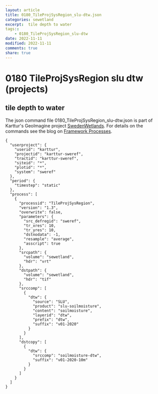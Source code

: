 ```yaml
---
layout: article
title: 0180_TileProjSysRegion_slu-dtw.json
categories: sewetland
excerpt:  tile depth to water 
tags:: 
    - 0180_TileProjSysRegion_slu-dtw
date: 2022-11-11
modified: 2022-11-11
comments: true
share: true
---
```


# 0180 TileProjSysRegion slu dtw (projects)

##  tile depth to water 

The json command file <span class='file'>0180_TileProjSysRegion_slu-dtw.json</span> is part of Karttur's GeoImagine project [<span class='project'>SwedenWetlands</span>](https://karttur.github.io/geoimagine03-proj-wetland-se/index.html). For details on the commands see the blog on [Framework Processes](https://karttur.github.io/geoimagine03-docs-procpack/).

```
{
  "userproject": {
    "userid": "karttur",
    "projectid": "karttur-sweref",
    "tractid": "karttur-sweref",
    "siteid": "*",
    "plotid": "*",
    "system": "sweref"
  },
  "period": {
    "timestep": "static"
  },
  "process": [
    {
      "processid": "TileProjSysRegion",
      "version": "1.3",
      "overwrite": false,
      "parameters": {
        "src_defregid": "sweref",
        "tr_xres": 10,
        "tr_yres": 10,
        "dstnodata": -1,
        "resample": "average",
        "asscript": true
      },
      "srcpath": {
        "volume": "sewetland",
        "hdr": "vrt"
      },
      "dstpath": {
        "volume": "sewetland",
        "hdr": "tif"
      },
      "srccomp": [
        {
          "dtw": {
            "source": "SLU",
            "product": "slu-soilmoisture",
            "content": "soilmoisture",
            "layerid": "dtw",
            "prefix": "dtw",
            "suffix": "v01-2020"
          }
        }
      ],
      "dstcopy": [
        {
          "dtw": {
            "srccomp": "soilmoisture-dtw",
            "suffix": "v01-2020-10m"
          }
        }
      ]
    }
  ]
}
```

